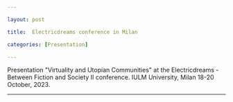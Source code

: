 ```yaml
--- 

layout: post

title:  Electricdreams conference in Milan

categories: [Presentation]

---
```

 Presentation "Virtuality and Utopian Communities" at the Electricdreams - Between Fiction and Society II conference. IULM University, Milan 18-20 October, 2023.

--- 
